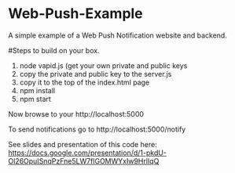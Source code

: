 # Web-Push-Example
A simple example of a Web Push Notification website and backend.

#Steps to build on your box.
1) node vapid.js (get your own private and public keys
2) copy the private and public key to the server.js
3) copy it to the top of the index.html page
4) npm install
5) npm start

Now browse to your http://localhost:5000  

To send notifications go to http://localhost:5000/notify

See slides and presentation of this code here: https://docs.google.com/presentation/d/1-pkdU-Ol26OpuISnqPzFne5LW7flGOMWYxIw9HrlIqQ
